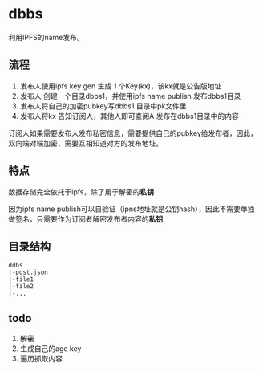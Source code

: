 # dbbs

利用IPFS的name发布。

## 流程

1. 发布人使用ipfs key gen 生成 1 个Key(kx)，该kx就是公告版地址
2. 发布人 创建一个目录dbbs1，并使用ipfs name publish 发布dbbs1目录
3. 发布人将自己的加密pubkey写dbbs1 目录中pk文件里
4. 发布人将kx 告知订阅人，其他人即可查阅A 发布在dbbs1目录中的内容

订阅人如果需要发布人发布私密信息，需要提供自己的pubkey给发布者，因此，双向端对端加密，需要互相知道对方的发布地址。

## 特点

数据存储完全依托于ipfs，除了用于解密的**私钥**

因为ipfs name publish可以自验证（ipns地址就是公钥hash），因此不需要单独做签名，只需要作为订阅者解密发布者内容的**私钥**

## 目录结构

```
ddbs
|-post.json
|-file1
|-file2
|-...
```


## todo 

1. ~~解密~~
2. ~~生成自己的age key~~
3. 遍历抓取内容
